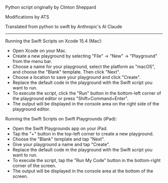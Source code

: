 Python script originally by Clinton Sheppard

Modifications by ATS

Translated from python to swift by Anthropic's AI Claude

- - - -

Running the Swift Scripts on Xcode 15.4 (Mac):
* Open Xcode on your Mac.
* Create a new playground by selecting "File" -> "New" -> "Playground" from the menu bar.
* Choose a name for your playground, select the platform as "macOS", and choose the "Blank" template. Then click "Next".
* Choose a location to save your playground and click "Create".
* Replace the default code in the playground with the Swift script you want to run.
* To execute the script, click the "Run" button in the bottom-left corner of the playground editor or press "Shift+Command+Enter".
* The output will be displayed in the console area on the right side of the playground editor.

Running the Swift Scripts on Swift Playgrounds (iPad):
* Open the Swift Playgrounds app on your iPad.
* Tap the "+" button in the top-left corner to create a new playground.
* Choose the "Blank" template and tap "Next".
* Give your playground a name and tap "Create".
* Replace the default code in the playground with the Swift script you want to run.
* To execute the script, tap the "Run My Code" button in the bottom-right corner of the screen.
* The output will be displayed in the console area at the bottom of the screen.
